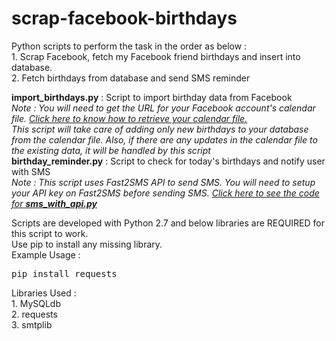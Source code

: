 # scrap-facebook-birthdays
<p>
Python scripts to perform the task in the order as below :<br>
1. Scrap Facebook, fetch my Facebook friend birthdays and insert into database.<br>
2. Fetch birthdays from database and send SMS reminder<br>
</p>
<p>
<b>import_birthdays.py</b>		:	Script to import birthday data from Facebook<br>
<em>Note : You will need to get the URL for your Facebook account's calendar file. <a href="https://www.anirudhsethi.in/blog/tech/import-facebook-birthdays-as-calendar/" target="_blank">Click here to know how to retrieve your calendar file.</a></em><br>
<em>This script will take care of adding only new birthdays to your database from the calendar file. Also, if there are any updates in the calendar file to the existing data, it will be handled by this script</em><br>
<b>birthday_reminder.py</b> 	:	Script to check for today's birthdays and notify user with SMS<br>
<em>Note : This script uses Fast2SMS API to send SMS. You will need to setup your API key on Fast2SMS before sending SMS. <a href="https://github.com/ani10030/sms-with-api">Click here to see the code for <b>sms_with_api.py</b></a></em>
</p>
<p>
Scripts are developed with Python 2.7 and below libraries are REQUIRED for this script to work.<br>
Use pip to install any missing library.<br>
Example Usage : <pre>pip install requests</pre>
</p>
<p>
Libraries Used :<br>
1. MySQLdb<br>
2. requests<br>
3. smtplib<br>
</p>
